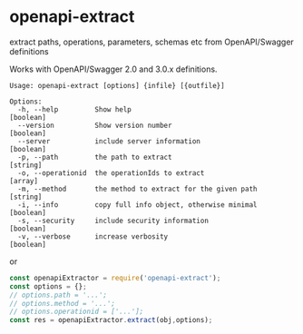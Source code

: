 # openapi-extract

extract paths, operations, parameters, schemas etc from OpenAPI/Swagger definitions

Works with OpenAPI/Swagger 2.0 and 3.0.x definitions.

```
Usage: openapi-extract [options] {infile} [{outfile}]

Options:
  -h, --help         Show help                                         [boolean]
  --version          Show version number                               [boolean]
  --server           include server information                        [boolean]
  -p, --path         the path to extract                                [string]
  -o, --operationid  the operationIds to extract                         [array]
  -m, --method       the method to extract for the given path           [string]
  -i, --info         copy full info object, otherwise minimal          [boolean]
  -s, --security     include security information                      [boolean]
  -v, --verbose      increase verbosity                                [boolean]
```

or

```javascript
const openapiExtractor = require('openapi-extract');
const options = {};
// options.path = '...';
// options.method = '...';
// options.operationid = ['...'];
const res = openapiExtractor.extract(obj,options);
```
